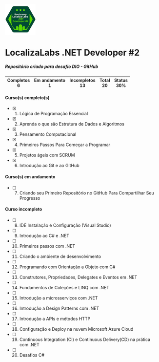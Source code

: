 <img src="https://github.com/victorabreu25/desafio-dio-github/blob/875fb9db625ef3f9b2d0d9fb6062f92df894d185/Localiza.png" /> 

# LocalizaLabs .NET Developer #2

##### Repositório criado para desafio DIO - GitHub

| Completos<br />6 | Em andamento<br />1 | Incompletos<br /> 13 | Total<br />20 | Status<br />30% |
| :--------------: | :-----------------: | :------------------: | :-----------: | --------------- |



#### Curso(s) completo(s)

- [x] 1. Lógica de Programação Essencial
- [x] 2. Aprenda o que são Estrutura de Dados e Algoritmos
- [x] 3. Pensamento Computacional
- [x] 4. Primeiros Passos Para Começar a Programar
- [x] 5. Projetos ágeis com SCRUM
- [x] 6. Introdução ao Git e ao GitHub

#### Curso(s) em andamento

- [ ] 7. Criando seu Primeiro Repositório no GitHub Para Compartilhar Seu Progresso

#### Curso incompleto

- [ ] 8. IDE Instalação e Configuração (Visual Studio)
- [ ] 9. Introdução ao C# e .NET
- [ ] 10. Primeiros passos com .NET
- [ ] 11. Criando o ambiente de desenvolvimento
- [ ] 12. Programando com Orientação a Objeto com C#
- [ ] 13. Construtores, Propriedades, Delegates e Eventos em .NET
- [ ] 14. Fundamentos de Coleções e LINQ com .NET
- [ ] 15. Introdução a microsserviços com .NET
- [ ] 16. Introdução a Design Patterns com .NET
- [ ] 17. Introdução a APIs e métodos HTTP
- [ ] 18. Configuração e Deploy na nuvem Microsoft Azure Cloud
- [ ] 19. Continuous Integration (CI) e Continuous Delivery(CD) na prática com .NET
- [ ] 20. Desafios C#
